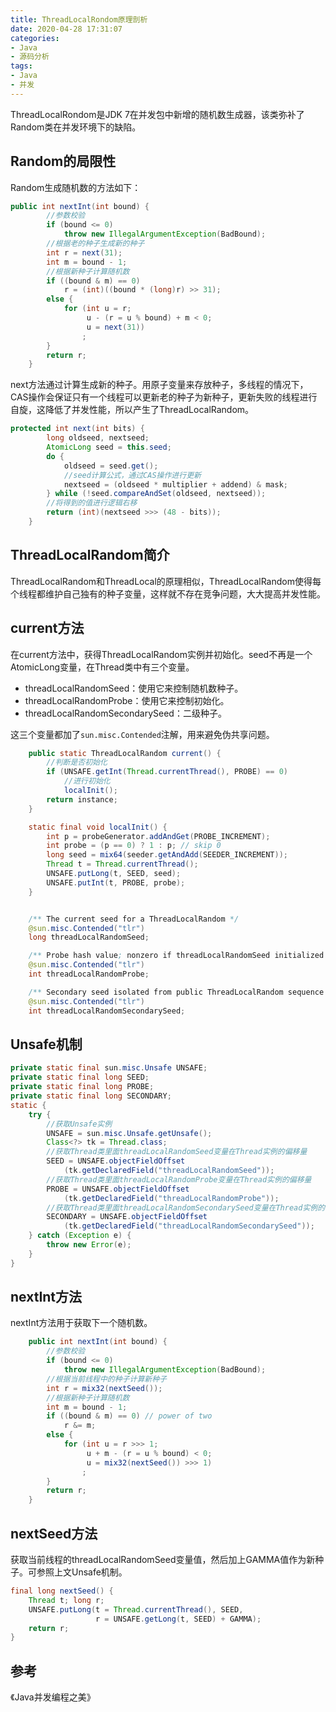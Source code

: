 ```yaml
---
title: ThreadLocalRondom原理剖析
date: 2020-04-28 17:31:07
categories:
- Java
- 源码分析
tags:
- Java
- 并发
---
```






ThreadLocalRondom是JDK 7在并发包中新增的随机数生成器，该类弥补了Random类在并发环境下的缺陷。

<!--more-->



## Random的局限性

Random生成随机数的方法如下：

```java
public int nextInt(int bound) {
    	//参数校验
        if (bound <= 0)
            throw new IllegalArgumentException(BadBound);
		//根据老的种子生成新的种子
        int r = next(31);
        int m = bound - 1;
    	//根据新种子计算随机数
        if ((bound & m) == 0)
            r = (int)((bound * (long)r) >> 31);
        else {
            for (int u = r;
                 u - (r = u % bound) + m < 0;
                 u = next(31))
                ;
        }
        return r;
    }
```

next方法通过计算生成新的种子。用原子变量来存放种子，多线程的情况下，CAS操作会保证只有一个线程可以更新老的种子为新种子，更新失败的线程进行自旋，这降低了并发性能，所以产生了ThreadLocalRandom。

```java
protected int next(int bits) {
        long oldseed, nextseed;
        AtomicLong seed = this.seed;
        do {
            oldseed = seed.get();
            //seed计算公式，通过CAS操作进行更新
            nextseed = (oldseed * multiplier + addend) & mask;
        } while (!seed.compareAndSet(oldseed, nextseed));
    	//将得到的值进行逻辑右移
        return (int)(nextseed >>> (48 - bits));
    }
```





## ThreadLocalRandom简介

ThreadLocalRandom和ThreadLocal的原理相似，ThreadLocalRandom使得每个线程都维护自己独有的种子变量，这样就不存在竞争问题，大大提高并发性能。





## current方法

在current方法中，获得ThreadLocalRandom实例并初始化。seed不再是一个AtomicLong变量，在Thread类中有三个变量。

- threadLocalRandomSeed：使用它来控制随机数种子。
- threadLocalRandomProbe：使用它来控制初始化。
- threadLocalRandomSecondarySeed：二级种子。

这三个变量都加了`sun.misc.Contended`注解，用来避免伪共享问题。

```java
    public static ThreadLocalRandom current() {
        //判断是否初始化
        if (UNSAFE.getInt(Thread.currentThread(), PROBE) == 0)
            //进行初始化
            localInit();
        return instance;
    }

	static final void localInit() {
        int p = probeGenerator.addAndGet(PROBE_INCREMENT);
        int probe = (p == 0) ? 1 : p; // skip 0
        long seed = mix64(seeder.getAndAdd(SEEDER_INCREMENT));
        Thread t = Thread.currentThread();
        UNSAFE.putLong(t, SEED, seed);
        UNSAFE.putInt(t, PROBE, probe);
    }


	/** The current seed for a ThreadLocalRandom */
    @sun.misc.Contended("tlr")
    long threadLocalRandomSeed;

    /** Probe hash value; nonzero if threadLocalRandomSeed initialized */
    @sun.misc.Contended("tlr")
    int threadLocalRandomProbe;

    /** Secondary seed isolated from public ThreadLocalRandom sequence */
    @sun.misc.Contended("tlr")
    int threadLocalRandomSecondarySeed;
```



## Unsafe机制

```java
private static final sun.misc.Unsafe UNSAFE;
private static final long SEED;
private static final long PROBE;
private static final long SECONDARY;
static {
    try {
        //获取Unsafe实例
        UNSAFE = sun.misc.Unsafe.getUnsafe();
        Class<?> tk = Thread.class;
        //获取Thread类里面threadLocalRandomSeed变量在Thread实例的偏移量
        SEED = UNSAFE.objectFieldOffset
            (tk.getDeclaredField("threadLocalRandomSeed"));
        //获取Thread类里面threadLocalRandomProbe变量在Thread实例的偏移量
        PROBE = UNSAFE.objectFieldOffset
            (tk.getDeclaredField("threadLocalRandomProbe"));
        //获取Thread类里面threadLocalRandomSecondarySeed变量在Thread实例的偏移量
        SECONDARY = UNSAFE.objectFieldOffset
            (tk.getDeclaredField("threadLocalRandomSecondarySeed"));
    } catch (Exception e) {
        throw new Error(e);
    }
}
```



## nextInt方法

nextInt方法用于获取下一个随机数。

```java
	public int nextInt(int bound) {
        //参数校验
        if (bound <= 0)
            throw new IllegalArgumentException(BadBound);
        //根据当前线程中的种子计算新种子
        int r = mix32(nextSeed());
        //根据新种子计算随机数
        int m = bound - 1;
        if ((bound & m) == 0) // power of two
            r &= m;
        else {
            for (int u = r >>> 1;
                 u + m - (r = u % bound) < 0;
                 u = mix32(nextSeed()) >>> 1)
                ;
        }
        return r;
    }
```



## nextSeed方法

获取当前线程的threadLocalRandomSeed变量值，然后加上GAMMA值作为新种子。可参照上文Unsafe机制。

```java
final long nextSeed() {
    Thread t; long r;
    UNSAFE.putLong(t = Thread.currentThread(), SEED,
                   r = UNSAFE.getLong(t, SEED) + GAMMA);
    return r;
}
```

## 参考

《Java并发编程之美》